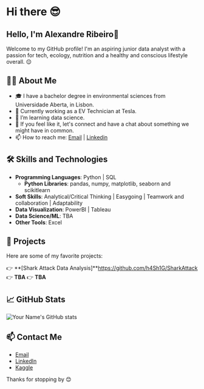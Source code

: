 # Hi there 😎

## Hello, I'm Alexandre Ribeiro👋

Welcome to my GitHub profile! 
I'm an aspiring junior data analyst with a passion for tech, ecology, nutrition and a healthy and conscious lifestyle overall. 😌

## 🧑‍💻 About Me

- 🎓 I have a bachelor degree in environmental sciences from Universidade Aberta, in Lisbon.
- 💼 Currently working as a EV Technician at Tesla.
- 🌱 I’m learning data science.
- 💬 If you feel like it, let's connect and have a chat about something we might have in common.
- 📫 How to reach me: [Email](alexandre.ribros95@gmail.com) | [Linkedin](https://www.linkedin.com/in/alexandre-ribeiro-264445279/)

## 🛠️ Skills and Technologies

- **Programming Languages**: Python | SQL
  - **Python Libraries**: pandas, numpy, matplotlib, seaborn and scikitlearn
- **Soft Skills**: Analytical/Critical Thinking | Easygoing | Teamwork and collaboration | Adaptability 
- **Data Visualization**: PowerBI | Tableau
- **Data Science/ML**: TBA
- **Other Tools**: Excel

## 🌟 Projects

Here are some of my favorite projects:

👉 **[Shark Attack Data Analysis]**https://github.com/h4Sh1G/SharkAttack
👉 **TBA**
👉 **TBA**

## 📈 GitHub Stats

![Your Name's GitHub stats](https://github-readme-stats.vercel.app/api?username=h4Sh1G&show_icons=true&theme=radical)

## 📫 Contact Me

- [Email](alexandre.ribros95@gmail.com)
- [LinkedIn](https://www.linkedin.com/in/alexandre-ribeiro-264445279/)
- [Kaggle](https://www.kaggle.com/alexrribeiro)

Thanks for stopping by 😊
<!--
**h4Sh1G/h4Sh1G** is a ✨ _special_ ✨ repository because its `README.md` (this file) appears on your GitHub profile.

Here are some ideas to get you started:

- 🔭 I’m currently working on ...
- 🌱 I’m currently learning ...
- 👯 I’m looking to collaborate on ...
- 🤔 I’m looking for help with ...
- 💬 Ask me about ...
- 📫 How to reach me: ...
- 😄 Pronouns: ...
- ⚡ Fun fact: ...
-->
